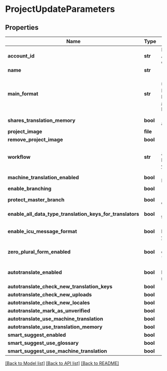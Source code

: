 # ProjectUpdateParameters

## Properties
Name | Type | Description | Notes
------------ | ------------- | ------------- | -------------
**account_id** | **str** | Required if the requesting user is a member of multiple accounts. Account ID to specify the actual account the project should be created in. | [optional] 
**name** | **str** | (Optional) Name of the project | [optional] 
**main_format** | **str** | (Optional) Main file format specified by its API Extension name. Used for locale downloads if no format is specified. For API Extension names of available file formats see &lt;a href&#x3D;\&quot;https://help.phrase.com/help/supported-platforms-and-formats\&quot;&gt;Format Guide&lt;/a&gt; or our &lt;a href&#x3D;\&quot;#formats\&quot;&gt;Formats API Endpoint&lt;/a&gt;. | [optional] 
**shares_translation_memory** | **bool** | (Optional) Indicates whether the project should share the account&#39;s translation memory | [optional] 
**project_image** | **file** | (Optional) Image to identify the project | [optional] 
**remove_project_image** | **bool** | (Optional) Indicates whether the project image should be deleted. | [optional] 
**workflow** | **str** | (Optional) Review Workflow. \&quot;simple\&quot; / \&quot;review\&quot;. &lt;a href&#x3D;\&quot;https://help.phrase.com/help/advanced-review-workflow\&quot;&gt;Read more&lt;/a&gt; | [optional] 
**machine_translation_enabled** | **bool** | (Optional) Enable machine translation support in the project. Required for Autopilot and Smart Suggest | [optional] 
**enable_branching** | **bool** | (Optional) Enable branching in the project | [optional] 
**protect_master_branch** | **bool** | (Optional) Protect the master branch in project where branching is enabled | [optional] 
**enable_all_data_type_translation_keys_for_translators** | **bool** | (Optional) Otherwise, translators are not allowed to edit translations other than strings | [optional] 
**enable_icu_message_format** | **bool** | (Optional) We can validate and highlight your ICU messages. &lt;a href&#x3D;\&quot;https://help.phrase.com/help/icu-message-format\&quot;&gt;Read more&lt;/a&gt; | [optional] 
**zero_plural_form_enabled** | **bool** | (Optional) Displays the input fields for the &#39;ZERO&#39; plural form for every key as well although only some languages require the &#39;ZERO&#39; explicitly. | [optional] 
**autotranslate_enabled** | **bool** | (Optional) Autopilot, requires machine_translation_enabled. &lt;a href&#x3D;\&quot;https://help.phrase.com/help/autopilot\&quot;&gt;Read more&lt;/a&gt; | [optional] 
**autotranslate_check_new_translation_keys** | **bool** | (Optional) Requires autotranslate_enabled to be true | [optional] 
**autotranslate_check_new_uploads** | **bool** | (Optional) Requires autotranslate_enabled to be true | [optional] 
**autotranslate_check_new_locales** | **bool** | (Optional) Requires autotranslate_enabled to be true | [optional] 
**autotranslate_mark_as_unverified** | **bool** | (Optional) Requires autotranslate_enabled to be true | [optional] 
**autotranslate_use_machine_translation** | **bool** | (Optional) Requires autotranslate_enabled to be true | [optional] 
**autotranslate_use_translation_memory** | **bool** | (Optional) Requires autotranslate_enabled to be true | [optional] 
**smart_suggest_enabled** | **bool** | (Optional) Smart Suggest, requires machine_translation_enabled | [optional] 
**smart_suggest_use_glossary** | **bool** | (Optional) Requires smart_suggest_enabled to be true | [optional] 
**smart_suggest_use_machine_translation** | **bool** | (Optional) Requires smart_suggest_enabled to be true | [optional] 

[[Back to Model list]](../README.md#documentation-for-models) [[Back to API list]](../README.md#documentation-for-api-endpoints) [[Back to README]](../README.md)


